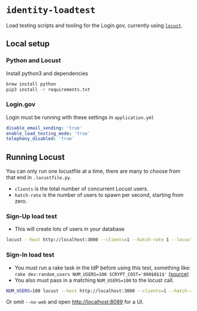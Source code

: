 # `identity-loadtest`

Load testing scripts and tooling for the Login.gov, currently using [`locust`](http://locust.io).

## Local setup

### Python and Locust

Install python3 and dependencies

```sh
brew install python
pip3 install -r requirements.txt
```

### Login.gov

Login must be running with these settings in `application.yml`

```yml
disable_email_sending: 'true'
enable_load_testing_mode: 'true'
telephony_disabled: 'true'
```

## Running Locust

You can only run one locustfile at a time, there are many to choose from that end in `.locustfile.py`.

- `clients` is the total number of concurrent Locust users.
- `hatch-rate` is the number of users to spawn per second, starting from zero.

### Sign-Up load test

* This will create lots of users in your database

```sh
locust --host http://localhost:3000 --clients=1 --hatch-rate 1 --locustfile load_testing/sign_up.locustfile.py --no-web
```

### Sign-In load test

* You must run a rake task in the IdP before using this test, something like: `rake dev:random_users NUM_USERS=100 SCRYPT_COST='800$8$1$'` [(source)](https://github.com/18F/identity-idp/blob/master/lib/tasks/dev.rake)
* You also must pass in a matching `NUM_USERS=100` to the locust call.

```sh
NUM_USERS=100 locust --host http://localhost:3000 --clients=1 --hatch-rate 1 --locustfile load_testing/sign_in.locustfile.py --no-web
```

Or omit `--no-web` and open <http://localhost:8089> for a UI.
